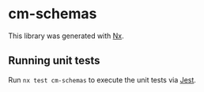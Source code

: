 # cm-schemas

This library was generated with [Nx](https://nx.dev).

## Running unit tests

Run `nx test cm-schemas` to execute the unit tests via [Jest](https://jestjs.io).
